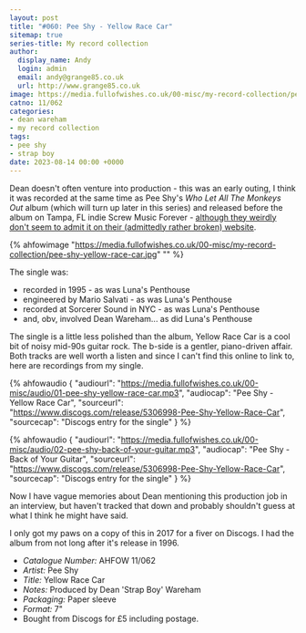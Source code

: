 ```yaml
---
layout: post
title: "#060: Pee Shy - Yellow Race Car"
sitemap: true
series-title: My record collection
author:
  display_name: Andy
  login: admin
  email: andy@grange85.co.uk
  url: http://www.grange85.co.uk
image: https://media.fullofwishes.co.uk/00-misc/my-record-collection/pee-shy-yellow-race-car.jpg
catno: 11/062
categories:
- dean wareham
- my record collection
tags:
- pee shy
- strap boy
date: 2023-08-14 00:00 +0000
---
```

Dean doesn't often venture into production - this was an early outing, I think it was recorded at the same time as Pee Shy's _Who Let All The Monkeys Out_ album (which will turn up later in this series) and released before the album on Tampa, FL indie Screw Music Forever - [although they weirdly don't seem to admit it on their (admittedly rather broken) website](http://www.screwmusicforever.com/).

{% ahfowimage "https://media.fullofwishes.co.uk/00-misc/my-record-collection/pee-shy-yellow-race-car.jpg" "" %}

The single was:

 - recorded in 1995 - as was Luna's Penthouse
 - engineered by Mario Salvati - as was Luna's Penthouse
 - recorded at Sorcerer Sound in NYC - as was Luna's Penthouse
 - and, obv, involved Dean Wareham... as did Luna's Penthouse

The single is a little less polished than the album, Yellow Race Car is a cool bit of noisy mid-90s guitar rock. The b-side is a gentler, piano-driven affair. Both tracks are well worth a listen and since I can't find this online to link to, here are recordings from my single.

 {% ahfowaudio {
  "audiourl": "https://media.fullofwishes.co.uk/00-misc/audio/01-pee-shy-yellow-race-car.mp3",
  "audiocap": "Pee Shy - Yellow Race Car",
  "sourceurl": "https://www.discogs.com/release/5306998-Pee-Shy-Yellow-Race-Car",
  "sourcecap": "Discogs entry for the single"
  } %}

 {% ahfowaudio {
  "audiourl": "https://media.fullofwishes.co.uk/00-misc/audio/02-pee-shy-back-of-your-guitar.mp3",
  "audiocap": "Pee Shy - Back of Your Guitar",
  "sourceurl": "https://www.discogs.com/release/5306998-Pee-Shy-Yellow-Race-Car",
  "sourcecap": "Discogs entry for the single"
  } %}

Now I have vague memories about Dean mentioning this production job in an interview, but haven't tracked that down and probably shouldn't guess at what I think he might have said.

I only got my paws on a copy of this in 2017 for a fiver on Discogs. I had the album from not long after it's release in 1996.

 - *Catalogue Number:* AHFOW 11/062
 - *Artist:* Pee Shy
 - *Title:* Yellow Race Car
 - *Notes:* Produced by Dean 'Strap Boy' Wareham
 - *Packaging:* Paper sleeve
 - *Format:* 7"
 - Bought from Discogs for £5 including postage.

